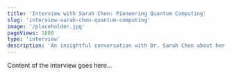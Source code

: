 ```yaml
---
title: 'Interview with Sarah Chen: Pioneering Quantum Computing'
slug: 'interview-sarah-chen-quantum-computing'
image: '/placeholder.jpg'
pageViews: 1800
type: 'interview'
description: 'An insightful conversation with Dr. Sarah Chen about her groundbreaking work in quantum computing and its potential impact on technology.'
---
```


Content of the interview goes here...
